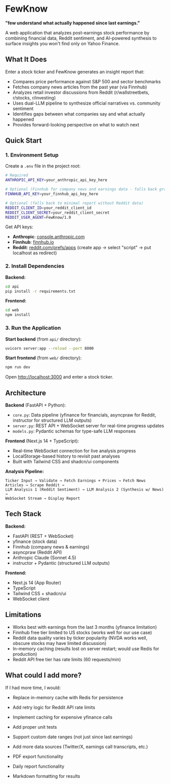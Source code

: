 # FewKnow

**"few understand what actually happened since last earnings."**

A web application that analyzes post-earnings stock performance by combining financial data, Reddit sentiment, and AI-powered synthesis to surface insights you won't find only on Yahoo Finance.

## What It Does

Enter a stock ticker and FewKnow generates an insight report that:
- Compares price performance against S&P 500 and sector benchmarks
- Fetches company news articles from the past year (via Finnhub)
- Analyzes retail investor discussions from Reddit (r/wallstreetbets, r/stocks, r/investing)
- Uses dual-LLM pipeline to synthesize official narratives vs. community sentiment
- Identifies gaps between what companies say and what actually happened
- Provides forward-looking perspective on what to watch next

## Quick Start

### 1. Environment Setup

Create a `.env` file in the project root:

```bash
# Required
ANTHROPIC_API_KEY=your_anthropic_api_key_here

# Optional (Finnhub for company news and earnings data - falls back gracefully if missing)
FINNHUB_API_KEY=your_finnhub_api_key_here

# Optional (falls back to minimal report without Reddit data)
REDDIT_CLIENT_ID=your_reddit_client_id
REDDIT_CLIENT_SECRET=your_reddit_client_secret
REDDIT_USER_AGENT=FewKnow/1.0
```

Get API keys:
- **Anthropic**: [console.anthropic.com](https://console.anthropic.com/)
- **Finnhub**: [finnhub.io](https://finnhub.io/)
- **Reddit**: [reddit.com/prefs/apps](https://www.reddit.com/prefs/apps) (create app → select "script" → put localhost as redirect)

### 2. Install Dependencies

**Backend:**
```bash
cd api
pip install -r requirements.txt
```

**Frontend:**
```bash
cd web
npm install
```

### 3. Run the Application

**Start backend** (from `api/` directory):
```bash
uvicorn server:app --reload --port 8000
```

**Start frontend** (from `web/` directory):
```bash
npm run dev
```

Open [http://localhost:3000](http://localhost:3000) and enter a stock ticker.

## Architecture

**Backend** (FastAPI + Python):
- `core.py`: Data pipeline (yfinance for financials, asyncpraw for Reddit, instructor for structured LLM outputs)
- `server.py`: REST API + WebSocket server for real-time progress updates
- `models.py`: Pydantic schemas for type-safe LLM responses

**Frontend** (Next.js 14 + TypeScript):
- Real-time WebSocket connection for live analysis progress
- LocalStorage-based history to revisit past analyses
- Built with Tailwind CSS and shadcn/ui components

**Analysis Pipeline:**
```
Ticker Input → Validate → Fetch Earnings + Prices → Fetch News Articles → Scrape Reddit → 
LLM Analysis 1 (Reddit Sentiment) → LLM Analysis 2 (Synthesis w/ News) → 
WebSocket Stream → Display Report
```

## Tech Stack

**Backend:**
- FastAPI (REST + WebSocket)
- yfinance (stock data)
- Finnhub (company news & earnings)
- asyncpraw (Reddit API)
- Anthropic Claude (Sonnet 4.5)
- instructor + Pydantic (structured LLM outputs)

**Frontend:**
- Next.js 14 (App Router)
- TypeScript
- Tailwind CSS + shadcn/ui
- WebSocket client

## Limitations

- Works best with earnings from the last 3 months (yfinance limitation)
- Finnhub free tier limited to US stocks (works well for our use case)
- Reddit data quality varies by ticker popularity (NVDA works well, obscure stocks may have limited discussion)
- In-memory caching (results lost on server restart; would use Redis for production)
- Reddit API free tier has rate limits (60 requests/min)

## What could I add more?

If I had more time, I would:
- Replace in-memory cache with Redis for persistence
- Add retry logic for Reddit API rate limits
- Implement caching for expensive yfinance calls
- Add proper unit tests
- Support custom date ranges (not just since last earnings)
- Add more data sources (Twitter/X, earnings call transcripts, etc.)
- PDF export functionality
- Daily report functionality

- Markdown formatting for results
